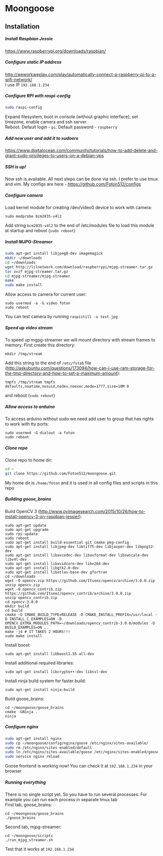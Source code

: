 # Moongoose

## Installation
##### Install Raspbian Jessie
https://www.raspberrypi.org/downloads/raspbian/
##### Configure static IP address
http://weworkweplay.com/play/automatically-connect-a-raspberry-pi-to-a-wifi-network/  
I use IP `192.168.1.234`
##### Configure RPI with raspi-config
 ```bash
sudo raspi-config
```
Expand filesystem, boot in console (without graphic interface), set timezone, enable camera and ssh server.  
Reboot. Default login - `pi`. Default password - `raspberry`
##### Add new user and add it to sudoers
https://www.digitalocean.com/community/tutorials/how-to-add-delete-and-grant-sudo-privileges-to-users-on-a-debian-vps
##### SSH is up!
Now ssh is available. All next steps can be done via ssh. I prefer to use tmux and vim. My configs are here - https://github.com/Foton512/configs
##### Configure camera
Load kernel module for creating /dev/video0 device to work with camera:
```
sudo modprobe bcm2835-v4l2
```
Add string `bcm2835-v4l2` to the end of /etc/modules file to load this module at startup and reboot (`sudo reboot`)
##### Install MJPG-Streamer
```bash
sudo apt-get install libjpeg8-dev imagemagick
mkdir ~/downloads
cd ~/downloads
wget http://lilnetwork.com/download/raspberrypi/mjpg-streamer.tar.gz
tar xvzf mjpg-streamer.tar.gz
cd mjpg-streamer/mjpg-streamer
make
sudo make install
```
Allow access to camera for current user:
```
sudo usermod -a -G video foton
sudo reboot
```
You can test camera by running `raspistill -o test.jpg`
##### Speed up video stream
To speed up mgpg-streamer we will mount directory with stream frames to memory. First create this directory:
```
mkdir /tmp/stream
```
Add this string to the end of `/etc/fstab` file (http://askubuntu.com/questions/173094/how-can-i-use-ram-storage-for-the-tmp-directory-and-how-to-set-a-maximum-amount):
```
tmpfs /tmp/stream tmpfs defaults,noatime,nosuid,nodev,noexec,mode=1777,size=10M 0
```
and reboot (`sudo reboot`)
##### Allow access to arduino
To access arduino without sudo we need add user to group that has rights to work with tty ports:
```
sudo usermod -G dialout -a foton
sudo reboot
```
##### Clone repo
Clone repo to home dir:  
```bash
cd ~
git clone https://github.com/Foton512/moongoose.git
```
My home dir is `/home/foton` and it is used in all config files and scripts in this repo
##### Building goose_brains
Build OpenCV 3 (http://www.pyimagesearch.com/2015/10/26/how-to-install-opencv-3-on-raspbian-jessie/):
```
sudo apt-get update
sudo apt-get upgrade
sudo rpi-update
sudo reboot
sudo apt-get install build-essential git cmake pkg-config
sudo apt-get install libjpeg-dev libtiff5-dev libjasper-dev libpng12-dev
sudo apt-get install libavcodec-dev libavformat-dev libswscale-dev libv4l-dev
sudo apt-get install libxvidcore-dev libx264-dev
sudo apt-get install libgtk2.0-dev
sudo apt-get install libatlas-base-dev gfortran
cd ~/downloads
wget -O opencv.zip https://github.com/Itseez/opencv/archive/3.0.0.zip
unzip opencv.zip
wget -O opencv_contrib.zip https://github.com/Itseez/opencv_contrib/archive/3.0.0.zip
unzip opencv_contrib.zip
cd opencv-3.0.0
mkdir build
cd build
cmake -D CMAKE_BUILD_TYPE=RELEASE -D CMAKE_INSTALL_PREFIX=/usr/local -D INSTALL_C_EXAMPLES=ON -D OPENCV_EXTRA_MODULES_PATH=~/downloads/opencv_contrib-3.0.0/modules -D BUILD_EXAMPLES=ON ..
make -j4 # IT TAKES 2 HOURS!!!
sudo make install
```
Install boost:
```
sudo apt-get install libboost1.55-all-dev
```
Install additional required libraries:
```
sudo apt-get install libcrypto++-dev libssl-dev
```
Install ninja build system for faster build:
```
sudo apt-get install ninja-build
```
Build goose_brains:
```
cd ~/moongoose/goose_brains
cmake -GNinja .
ninja
```
##### Configure nginx
```bash
sudo apt-get install nginx
sudo cp ~/moongoose/config/nginx/goose /etc/nginx/sites-available/
sudo rm /etc/nginx/sites-enabled/default
sudo ln /etc/nginx/sites-available/goose /etc/nginx/sites-enabled/goose
sudo service nginx reload
```
Goose frontend is working now! You can check it at `192.168.1.234` in your browser
##### Running everything
There is no single script yet. So you have to run several processes. For example you can run each process in separate tmux tab  
First tab, goose_brains:
```
cd ~/moongoose/goose_brains
./goose_brains
```
Second tab, mjpg-streamer:
```
cd ~/moongoose/scripts
./run_mjpg_streamer.sh
```
Test that it works at `192.168.1.234`
